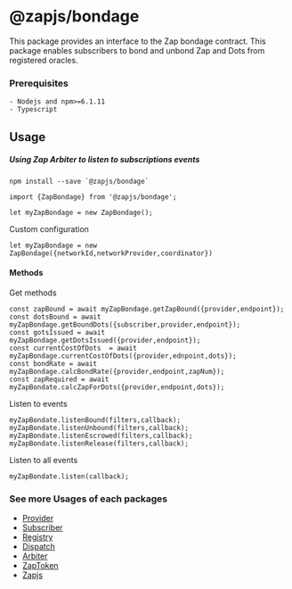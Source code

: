 # @zapjs/bondage

This package provides an interface to the Zap bondage contract. This package enables subscribers to bond and unbond Zap and Dots from registered oracles.

### Prerequisites
```
- Nodejs and npm>=6.1.11
- Typescript
```

## Usage
##### Using Zap Arbiter to listen to subscriptions events
```
npm install --save `@zapjs/bondage`
```
```
import {ZapBondage} from '@zapjs/bondage';

let myZapBondage = new ZapBondage();
```

Custom configuration
```
let myZapBondage = new ZapBondage({networkId,networkProvider,coordinator})
```
#### Methods

Get methods
```
const zapBound = await myZapBondage.getZapBound({provider,endpoint});
const dotsBound = await myZapBondage.getBoundDots({subscriber,provider,endpoint});
const gotsIssued = await myZapBondage.getDotsIssued({provider,endpoint});
const currentCostOfDots  = await myZapBondage.currentCostOfDots({provider,ednpoint,dots});
const bondRate = await myZapBondage.calcBondRate({provider,endpoint,zapNum});
const zapRequired = await myZapBondate.calcZapForDots({provider,endpoint,dots});
```

Listen to events
```
myZapBondate.listenBound(filters,callback);
myZapBondate.listenUnbound(filters,callback);
myZapBondate.listenEscrowed(filters,callback);
myZapBondate.listenRelease(filters,callback);
```
Listen to all events
```
myZapBondate.listen(callback);
```

### See more Usages of each packages
* [Provider](https://github.com/zapproject/Zap-monorepo/tree/master/packages/Provider/README.md)
* [Subscriber](https://github.com/zapproject/Zap-monorepo/tree/master/packages/Subscriber/README.md)
* [Registry](https://github.com/zapproject/zap-monorepo/blob/master/packages/Registry/README.md)
* [Dispatch](https://github.com/zapproject/Zap-monorepo/tree/master/packages/Dispatch/README.md)
* [Arbiter](https://github.com/zapproject/Zap-monorepo/tree/master/packages/Arbiter/README.md)
* [ZapToken](https://github.com/zapproject/Zap-monorepo/tree/master/packages/ZapToken/README.md)
* [Zapjs](https://github.com/zapproject/Zap-monorepo/tree/master/packages/ZapJs/README.md)
